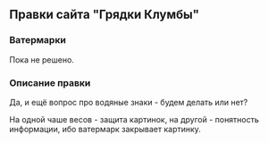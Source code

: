 ## Правки сайта "Грядки Клумбы"

### Ватермарки

Пока не решено.

### Описание правки

Да, и ещё вопрос про водяные знаки - будем делать или нет?

На одной чаше весов - защита картинок, на другой - понятность информации, ибо ватермарк закрывает картинку.

